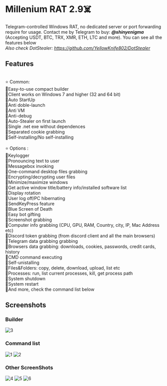 # Millenium RAT 2.9☠️
Telegram-controlled Windows RAT, no dedicated server or port forwarding require for usage. Contact me by Telegram to buy: <em>**@shinyenigma**</em> (Accepting USDT, BTC, TRX, XMR, ETH, LTC and more). You can see all the features below
<br><em>Also check DotStealer: https://github.com/YellowKnife802/DotStealer </em>
## Features
<br />⭐️ Common:
<br />🔹Easy-to-use compact builder
<br />🔹Client works on Windows 7 and higher (32 and 64 bit)
<br />🔹Auto StartUp
<br />🔹Anti doble-launch
<br />🔹Anti VM 
<br />🔹Anti-debug
<br />🔹Auto-Stealer on first launch
<br />🔹Single .net exe without dependences
<br />🔹Separated cookie grabbing
<br />🔹Self-installing/No self-installing
<br />
<br />⭐️ Options :
<br />🔶Keylogger
<br />🔶Pronouncing text to user
<br />🔶Messagebox invoking
<br />🔶One-command desktop files grabbing
<br />🔶Encrypting/decrypting user files
<br />🔶Minimize/maximize windows
<br />🔶Get active window title/battery info/installed software list
<br />🔶Display rotation
<br />🔶User log off/PC hibernating
<br />🔶SendKeyPress feature
<br />🔶Blue Screen of Death
<br />🔶Easy bot gifting
<br />🔶Screenshot grabbing
<br />🔶Computer info grabbing (CPU, GPU, RAM, Country, city, IP, Mac Address etc)
<br />🔶Discord token grabbing (from discord client and all the main browsers)
<br />🔶Telegram data grabbing grabbing
<br />🔶Browsers data grabbing: downloads, cookies, passwords, credit cards, history
<br />🔶CMD command executing
<br />🔶Self-unistalling
<br />🔶Files&Folders: copy, delete, download, upload, list etc
<br />🔶Processes: run, list current processes, kill, get process path
<br />🔶System shutdown
<br />🔶System restart
<br />🔶And more, check the command list below

## Screenshots
### Builder
![3](https://github.com/ShinyEni/Millenium-RAT/assets/158308243/e02c8bbe-cc64-4804-98ea-42e923fae49d)

### Command list
![1](https://github.com/ShinyEni/Millenium-RAT/assets/158308243/f32d305b-c602-4786-9053-1495bf4a42d8)
![2](https://github.com/ShinyEni/Millenium-RAT/assets/158308243/70c3c433-3ef9-4c7a-9849-c749850567df)

### Other ScreenShots
![4](https://github.com/ShinyEni/Millenium-RAT/assets/158308243/1927defa-0cab-4868-84a1-a9ea5290d700)
![5](https://github.com/ShinyEni/Millenium-RAT/assets/158308243/96b94fef-a1d7-473f-a6d4-b3347e6b608e)
![6](https://github.com/ShinyEni/Millenium-RAT/assets/158308243/3d306682-3c5d-4e2e-8b65-88a35ca00f4e)

